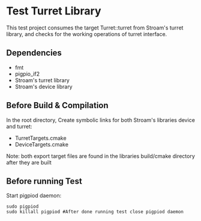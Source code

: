 # Test Turret Library

This test project consumes the target Turret::turret from Stroam's turret library,
and checks for the working operations of turret interface.

## Dependencies 
- fmt
- pigpio_if2
- Stroam's turret library 
- Stroam's device library

## Before Build & Compilation
In the root directory, Create symbolic links for both Stroam's libraries device and turret: 
- TurretTargets.cmake
- DeviceTargets.cmake

Note: both export target files are found in the libraries build/cmake directory after they are built

## Before running Test
Start pigpiod daemon:
```
sudo pigpiod
sudo killall pigpiod #After done running test close pigpiod daemon
```